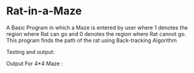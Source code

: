 # Rat-in-a-Maze

A Basic Program in which a Maze is entered by user where 1 denotes the region where Rat can go and 0 denotes the region where Rat cannot go.
This program finds the path of the rat using Back-tracking Algorithm 

Testing and output:

Output For 4*4 Maze :


 


